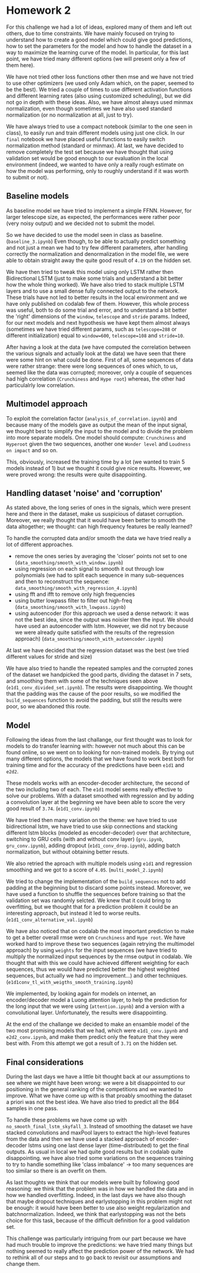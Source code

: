 # Homework 2
For this challenge we had a lot of ideas, explored many of them and left out others, due to time constraints. We have mainly focused on trying to understand how to create a good model which could give good predictions, how to set the parameters for the model and how to handle the dataset in a way to maximize the learning curve of the model.
In particular, for this last point, we have tried many different options (we will present only a few of them here).

We have not tried other loss functions other then mse and we have not tried to use other optimizers (we used only Adam which, on the paper, seemed to be the best). We tried a couple of times to use different activation functions and different learning rates (also using customized scheduling), but we did not go in depth with these ideas. Also, we have almost always used minmax normalization, even though sometimes we have also used standard normalization (or no normalization at all, just to try).

We have always tried to use a compact notebook (similar to the one seen in class), to easily run and train different models using just one click. In our `final` notebook we have placed useful functions to easily switch normalization method (standard or minmax). At last, we have decided to remove completely the test set because we have thought that using validation set would be good enough to our evaluation in the local environment (indeed, we wanted to have only a really rough estimate on how the model was performing, only to roughly understand if it was worth to submit or not).

## Baseline models
As baseline model we have tried to implement a simple FFNN. However, for larger telescope size, as expected, the performances were rather poor (very noisy output) and we decided not to submit the model.

So we have decided to use the model seen in class as baseline. (`baseline_3.ipynb`)
Even though, to be able to actually predict something and not just a mean we had to try few different parameters, after handling correctly the normalization and denormalization in the model file, we were able to obtain straight away the quite good result of `4.19` on the hidden set.

We have then tried to tweak this model using only LSTM rather then Bidirectional LSTM (just to make some trials and understand a bit better how the whole thing worked). We have also tried to stack multiple LSTM layers and to use a small dense fully connected output to the network.
These trials have not led to better results in the local environment and we have only published on codalab few of them.
However, this whole process was useful, both to do some trial and error, and to understand a bit better the 'right' dimensions of the `window`, `telescope` and `stride` params.
Indeed, for our next models and next hypothesis we have kept them almost always (sometimes we have tried different params, such as `telescope=288` or different initialization) equal to `window=600`, `telescope=108` and `stride=10`.

After having a look at the data (we have computed the correlation between the various signals and actually look at the data) we have seen that there were some hint on what could be done.
First of all, some sequences of data were rather strange: there were long sequences of ones which, to us, seemed like the data was corrupted; moreover, only a couple of sequences had high correlation (`Crunchiness` and `Hype root`) whereas, the other had particulalrly low correlation.

## Multimodel approach
To exploit the correlation factor (`analysis_of_correlation.ipynb`) and because many of the models gave as output the mean of the input signal, we thought best to simplify the input to the model and to divide the problem into more separate models. One model should compute: `Crunchiness` and `Hyperoot` given the two sequences, another one `Wonder level` and `Loudness on impact` and so on.

This, obviously, increased the training time by a lot (we wanted to train 5 models instead of 1) but we thought it could give nice results. However, we were proved wrong: the results were quite disappointing.

## Handling dataset 'noise' and 'corruption'
As stated above, the long series of ones in the signals, which were present here and there in the dataset, make us suspicious of dataset corruption. Moreover, we really thought that it would have been better to smooth the data altogether; we thought: can high frequency features be really learned?

To handle the corrupted data and/or smooth the data we have tried really a lot of different approaches.
- remove the ones series by averaging the 'closer' points not set to one (`data_smoothing/smooth_with_window.ipynb`)
- using regression on each signal to smooth it out through low polynomials (we had to split each sequence in many sub-sequences and then to reconstruct the sequence: `data_smoothing/smooth_with_regression_4.ipynb`)
- using fft and ifft to remove only high frequencies
- using butter lowpass filter to filter out high-freq (`data_smoothing/smooth_with_lowpass.ipynb`)
- using autoencoder (for this approach we used a dense network: it was not the best idea, since the output was noisier then the input. We should have used an autoencoder with lstm. However, we did not try because we were already quite satisfied with the results of the regression approach) (`data_smoothing/smooth_with_autoencoder.ipynb`)

At last we have decided that the regression dataset was the best (we tried different values for stride and size)

We have also tried to handle the repeated samples and the corrupted zones of the dataset we handpicked the good parts, dividing the dataset in 7 sets, and smoothing them with some of the techniques seen above (`e1d1_conv_divided_set.ipynb`). The results were disappointing. We thought that the padding was the cause of the poor results, so we modified the `build_sequences` function to avoid the padding, but still the results were poor, so we abandoned this route.

## Model
Following the ideas from the last challange, our first thought was to look for models to do transfer learning with: however not much about this can be found online, so we went on to looking for non-trained models. By trying out many different options, the models that we have found to work best both for training time and for the accuracy of the predictions have been `e1d1` and `e2d2`. 

These models works with an encoder-decoder architecture, the second of the two including two of each. The `e1d1` model seems really effective to solve our problems. With a dataset smoothed with regression and by adding a convolution layer at the beginning we have been able to score the very good result of `3.74`. (`e1d1_conv.ipynb`)

We have tried then many variation on the theme: we have tried to use bidirectional lstm, we have tried to use skip connections and stacking different lstm blocks (modeled as encoder-decoder) over that architecture, switching to GRU cells (with and without conv layer) (`gru.ipynb`, `gru_conv.ipynb`), adding dropout (`e1d1_conv_drop.ipynb`), adding batch normalization, but without obtaining better resuts.

We also retried the aproach with multiple models using `e1d1` and regression smoothing and we got to a score of `4.05`. (`multi_model_2.ipynb`)

We tried to change the implementation of the `build_sequences` not to add padding at the beginning but to discard some points instead. Moreover, we have used a function to shuffle the sequences before training so that the validation set was randomly selcted. We knew that it could bring to overfitting, but we thought that for a prediction problem it could be an interesting approach, but instead it led to worse reults. (`e1d1_conv_alternative_val.ipynb`)

We have also noticed that on codalab the most important prediction to make to get a better overall rmse were on `Crunchiness` and `Hype root`. We have worked hard to improve these two sequences (again retrying the multimodel approach) by using `weights` for the input sequences (we have tried to multiply the normalized input sequences by the rmse output in codalab. We thought that with this we could have achieved different weighting for each sequences, thus we would have predicted better the highest weighted sequences, but actually we had no improvement...) and other techniques. (`e1d1conv_tl_with_weigths_smooth_training.ipynb`)

We implemented, by looking again for models on internet, an encoder/decoder model a Luong attention layer, to help the prediction for the long input that we were using (`attention.ipynb`) and a version with a convolutional layer. Unfortunately, the results were disappointing.

At the end of the challange we decided to make an ensamble model of the two most promising models that we had, which were `e1d1_conv.ipynb` and `e2d2_conv.ipynb`, and make them predict only the feature that they were best with. From this attempt we got a result of `3.71` on the hidden set.

## Final considerations
During the last days we have a little bit thought back at our assumptions to see where we might have been wrong: we were a bit disappointed to our positioning in the general ranking of the competitions and we wanted to improve. What we have come up with is that proably smoothing the dataset a priori was not the best idea. We have also tried to predict all the 864 samples in one pass.

To handle these problems we have come up with `no_smooth_final_lstm_skyfall_3`. Instead of smoothing the dataset we have stacked convolutions and maxPool layers to extract the high-level features from the data and then we have used a stacked approach of encoder-decoder lstms using one last dense layer (time-distributed) to get the final outputs. As usual in local we had quite good results but in codalab quite disappointing. we have also tried some variations on the sequences training to try to handle something like 'class imbalance' -> too many sequences are too similar so there is an overfit on them.

As last thoughts we think that our models were built by following good reasoning: we think that the problem was in how we handled the data and in how we handled overfitting. Indeed, in the last days we have also though that maybe dropout techniques and earlystopping in this problem might not be enough: it would have been better to use also weight regularization and batchnormalization. Indeed, we think that earlystopping was not the bets choice for this task, because of the difficult definition for a good validation set.

This challenge was particularly intriguing from our part because we have had much trouble to improve the predictions: we have tried many things but nothing seemed to really affect the prediction power of the network. We had to rethink all of our steps and to go back to revisit our assumptions and change them.